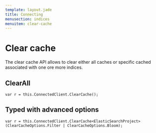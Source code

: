 ```yaml
---
template: layout.jade
title: Connecting
menusection: indices
menuitem: clear-cache
---
```



# Clear cache

The clear cache API allows to clear either all caches or specific cached associated with one ore more indices.

## ClearAll

	var r = this.ConnectedClient.ClearCache();


## Typed with advanced options

	var r = this.ConnectedClient.ClearCache<ElasticSearchProject>(ClearCacheOptions.Filter | ClearCacheOptions.Bloom); 


